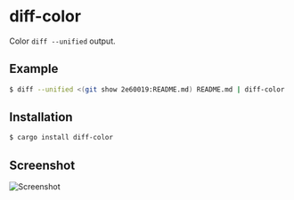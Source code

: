 # diff-color

Color `diff --unified` output.

## Example

```bash
$ diff --unified <(git show 2e60019:README.md) README.md | diff-color
```

## Installation

```bash
$ cargo install diff-color
```

## Screenshot

![Screenshot](http://twe4ked.github.io/diff-color/screenshot.png)
